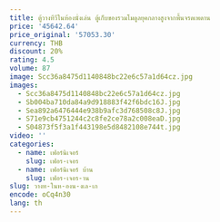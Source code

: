 ```yaml
---
title: ตู้วางทีวีในห้องนั่งเล่น ตู้เก็บของรวมโมดูลยุคกลางสูงจากพื้นจรดเพดาน
price: '45642.64'
price_original: '57053.30'
currency: THB
discount: 20%
rating: 4.5
volume: 87
image: Scc36a8475d1140848bc22e6c57a1d64cz.jpg
images:
  - Scc36a8475d1140848bc22e6c57a1d64cz.jpg
  - Sb004ba710da84a9d918883f42f6bdc16J.jpg
  - Sea892a6476444e938b9afc3d768508c8J.jpg
  - S71e9cb4751244c2c8fe2ce78a2c008eaD.jpg
  - S04873f5f3a1f443198e5d8482108e744t.jpg
video: ''
categories:
  - name: เฟอร์นิเจอร์
    slug: เฟอร-เจอร
  - name: เฟอร์นิเจอร์ บ้าน
    slug: เฟอร-เจอร-าน
slug: วางท-ในห-องน-งเล-เก
encode: oCq4n30
lang: th
---
```

  